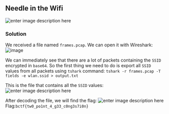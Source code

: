 ## Needle in the Wifi

![enter image description here](https://i.imgur.com/gP0Rqhq.png)
### Solution
We received a file named `frames.pcap`. We can open it with Wireshark:
![image](https://github.com/thduy03/BuckeyeCTF-2023/assets/126741377/1acd9ec7-1b92-4d34-ab20-74c90b0256b4)


We can immediately see that there are a lot of packets containing the `SSID` encrypted in `base64`.  So the first thing we need to do is export all `SSID` values from all packets using `tshark` command: 
`tshark -r frames.pcap -T fields -e wlan.ssid > output.txt`

This is the file that contains all the `SSID` values:![enter image description here](https://i.imgur.com/zxwczde.png)

After decoding the file, we will find the flag:
![enter image description here](https://i.imgur.com/UUs3ms7.png)Flag:`bctf{tw0_po1nt_4_g33_c0ng3s7i0n}`
